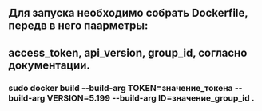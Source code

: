 ## Для запуска необходимо собрать Dockerfile, передв в него паарметры:
## access_token, api_version, group_id, согласно документации.
### sudo docker build --build-arg TOKEN=значение_токена --build-arg VERSION=5.199 --build-arg ID=значение_group_id .
